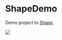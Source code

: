 # ShapeDemo

Demo project to [Shape](https://github.com/scchnxx/Shape).

![](https://media.giphy.com/media/Qu8G003c95Ce3Db8qA/giphy.gif)
